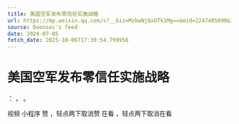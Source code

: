 ```yaml
---
title: 美国空军发布零信任实施战略
url: https://mp.weixin.qq.com/s?__biz=MzkwNjQxOTk1Mg==&mid=2247485890&idx=1&sn=75435f4a46418746423b502c5ebe6040
source: Doonsec's feed
date: 2024-07-05
fetch_date: 2025-10-06T17:39:54.799956
---
```


# 美国空军发布零信任实施战略

：
，
。

视频
小程序
赞
，轻点两下取消赞
在看
，轻点两下取消在看